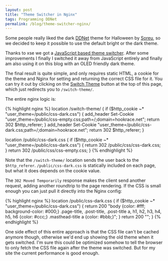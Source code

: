 ```yaml
---
layout: post
title: "Theme Switcher in Nginx"
tags: Programming DDNet
permalink: /blog/theme-switcher-nginx/
---
```


Some people really liked the dark [DDNet](https://ddnet.tw/) theme for Halloween by [Soreu](), so we decided to keep it possible to use the default bright or the dark theme.

Thanks to xse we got a [JavaScript based theme switcher](https://github.com/ddnet/ddnet-web/pull/69). After some improvements I finally I switched it away from JavaScript entirely and finally am also using it on this blog with an OLED friendly dark theme.

<!--more-->
The final result is quite simple, and only requires static HTML, a cookie for the theme and Nginx for setting and returning the correct CSS file for it. You can try it out by clicking on the [Switch Theme](/switch-theme/) button at the top of this page, which just redirects you to `/switch-theme/`.

The entire nginx logic is:

{% highlight nginx %}
location /switch-theme/ {
  if ($http_cookie ~* "user_theme=/public/css-dark.css") {
    add_header Set-Cookie "user_theme=/public/css-empty.css;path=/;domain=hookrace.net";
    return 302 $http_referer;
  }
  add_header Set-Cookie "user_theme=/public/css-dark.css;path=/;domain=hookrace.net";
  return 302 $http_referer;
}

location /public/css-dark.css {
  if ($http_cookie ~* "user_theme=/public/css-dark.css") {
    return 302 /public/css/css-dark.css;
  }
  return 302 /public/css/css-empty.css;
}
{% endhighlight %}

Note that the `/switch-theme/` location sends the user back to the `$http_referer`. `/public/css-dark.css` is statically included on each page, but what it does depends on the cookie value.

The `302 Moved Temporarily` response makes the client send another request, adding another roundtrip to the page rendering. If the CSS is small enough you can just pull it directly into the Nginx config:

{% highlight nginx %}
location /public/css-dark.css {
  if ($http_cookie ~* "user_theme=/public/css-dark.css") {
    return 200 "body {color: #fff; background-color: #000;} .page-title, .post-title, .post-title a, h1, h2, h3, h4, h5, h6 {color: #ccc;} .masthead-title a {color: #bbb;}";
  }
  return 200 ""; 
}
{% endhighlight %}

One side effect of this entire approach is that the CSS file can't be cached anymore though, otherwise we'd end up showing the old theme when it gets switched. I'm sure this could be optimized somehow to tell the browser to only fetch the CSS file again after the theme was switched. But for my site the current performance is good enough.
